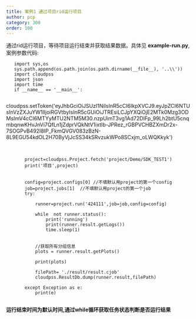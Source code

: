 ```yaml
---
title: 案例1 通过项目rid运行项目
author: pcp
category: 300
order: 100
---
```



通过rid运行项目，等待项目运行结束并获取结果数据。具体见 **example-run.py**,案例参数代码:

```
   import sys,os
   sys.path.append(os.path.join(os.path.dirname(__file__), '..\\'))
   import cloudpss
   import json
   import time
   if __name__ == '__main__':
 
```

 cloudpss.setToken('eyJhbGciOiJSUzI1NiIsInR5cCI6IkpXVCJ9.eyJpZCI6NTUsInVzZXJuYW1lIjoiRGVtbyIsInR5cGUiOiJTREsiLCJpYXQiOjE2MTk0Mzg3ODMsImV4cCI6MTYyMTU2NTM5M30.nzpUimT3vg1Ad72DIFp_99Lh2btU5cnqmbqnwKHvJnVi7QfLn1jZdprVQkNtV1ixtIb-JPRez_rGBPVCHBZXmDr2x-7SOGPvB492I8IP_FkmQVGV083zBzN-8L9EGU54kdOL2H70ByVjJcSS34kSRvzukWPo8SCxjm_oLWQKkyk')


​       
``` //获取指定 rid 的项目
       project=cloudpss.Project.fetch('project/Demo/SDK_TEST1')
       print('项目',project)


       config=project.configs[0] //不填默认用project的第一个config
       job=project.jobs[1]  //不填默认用project的第一个job
       try:
    
           runner=project.run('424111',job=job,config=config)
    
           while  not runner.status():
               print('running')
               print(runner.result.getLogs())
               time.sleep(1)


           //获取所有分组信息
           plots = runner.result.getPlots()
    
           print(plots)
    
           filePath= './result/result.cjob'
           cloudpss.ResultDb.dump(runner.result,filePath)
    
       except Exception as e:
           print(e)
 
```
**运行结束时间为默认时间,通过while循环获取任务状态判断是否运行结果**

